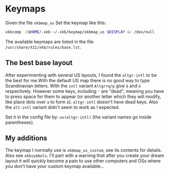 # Keymaps

Given the file `xkbmap_us` Set the keymap like this:

```bash
xkbcomp -I$HOME/.xkb ~/.xkb/keymap/xkbmap_us $DISPLAY &> /dev/null
```

The available keymaps are listed in the file `/usr/share/X11/xkb/rules/base.lst`.

## The best base layout

After experimenting with several US layouts, I found the `altgr-intl` to be the best for me.With the default US map there is no good way to type Scandinavian letters. With the `intl` variant `Altgr+q/p` give `ä` and `ö` respectively. However some keys, including `'` are "dead", meaning you have to press space for them to appear (or another letter which they will modify, like place dots over `a` to form `ä`). `altgr-intl` doesn't have dead keys. Also the `alt-intl` variant didn't seem to work as I expected.

Set it in the config file by: `us(altgr-intl)` (the variant names go inside parentheses).

## My additions

The keymap I normally use is `xkbmap_us_custom`, see its contents for details. Also see `xkbsymbols`. I'll part with a warning that after you create your dream layout it will quickly become a pain to use other computers and OSs where you don't have your custom keymap available…
